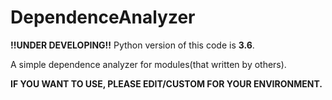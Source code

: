 # DependenceAnalyzer

**!!UNDER DEVELOPING!!**
Python version of this code is **3.6**.

A simple dependence analyzer for modules(that written by others).

**IF YOU WANT TO USE, PLEASE EDIT/CUSTOM FOR YOUR ENVIRONMENT.**